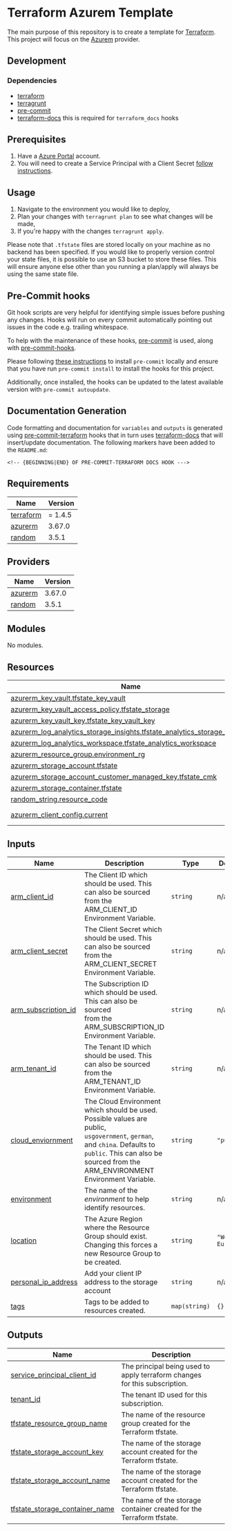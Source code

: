 # Terraform Azurem Template

The main purpose of this repository is to create a template for [Terraform](https://www.terraform.io/). This project will focus on the [Azurem](https://registry.terraform.io/providers/hashicorp/azurerm/3.58.0) provider.

## Development

### Dependencies

- [terraform](https://www.terraform.io/)
- [terragrunt](https://terragrunt.gruntwork.io/)
- [pre-commit](https://pre-commit.com/)
- [terraform-docs](https://terraform-docs.io/) this is required for `terraform_docs` hooks

## Prerequisites

1. Have a [Azure Portal](https://portal.azure.com/) account. 
2. You will need to create a Service Principal with a Client Secret [follow instructions](https://registry.terraform.io/providers/hashicorp/azurerm/latest/docs/guides/service_principal_client_secret#creating-a-service-principal-in-the-azure-portal).

## Usage

1. Navigate to the environment you would like to deploy,
2. Plan your changes with `terragrunt plan` to see what changes will be made,
3. If you're happy with the changes `terragrunt apply`.

Please note that `.tfstate` files are stored locally on your machine as no backend has been specified. If you would like to properly version control your state files, it is possible to use an S3 bucket to store these files. 
This will ensure anyone else other than you running a plan/apply will always be using the same state file.

## Pre-Commit hooks

Git hook scripts are very helpful for identifying simple issues before pushing any changes. Hooks will run on every commit automatically pointing out issues in the code e.g. trailing whitespace.

To help with the maintenance of these hooks, [pre-commit](https://pre-commit.com/) is used, along with [pre-commit-hooks](https://pre-commit.com/#install).

Please following [these instructions](https://pre-commit.com/#install) to install `pre-commit` locally and ensure that you have run `pre-commit install` to install the hooks for this project.

Additionally, once installed, the hooks can be updated to the latest available version with `pre-commit autoupdate`.

## Documentation Generation

Code formatting and documentation for `variables` and `outputs` is generated using [pre-commit-terraform](https://github.com/antonbabenko/pre-commit-terraform/releases) hooks that in turn uses [terraform-docs](https://github.com/terraform-docs/terraform-docs) that will insert/update documentation. The following markers have been added to the `README.md`:
```
<!-- {BEGINNING|END} OF PRE-COMMIT-TERRAFORM DOCS HOOK --->
```

<!-- BEGINNING OF PRE-COMMIT-TERRAFORM DOCS HOOK --->
## Requirements

| Name | Version |
|------|---------|
| <a name="requirement_terraform"></a> [terraform](#requirement\_terraform) | = 1.4.5 |
| <a name="requirement_azurerm"></a> [azurerm](#requirement\_azurerm) | 3.67.0 |
| <a name="requirement_random"></a> [random](#requirement\_random) | 3.5.1 |

## Providers

| Name | Version |
|------|---------|
| <a name="provider_azurerm"></a> [azurerm](#provider\_azurerm) | 3.67.0 |
| <a name="provider_random"></a> [random](#provider\_random) | 3.5.1 |

## Modules

No modules.

## Resources

| Name | Type |
|------|------|
| [azurerm_key_vault.tfstate_key_vault](https://registry.terraform.io/providers/hashicorp/azurerm/3.67.0/docs/resources/key_vault) | resource |
| [azurerm_key_vault_access_policy.tfstate_storage](https://registry.terraform.io/providers/hashicorp/azurerm/3.67.0/docs/resources/key_vault_access_policy) | resource |
| [azurerm_key_vault_key.tfstate_key_vault_key](https://registry.terraform.io/providers/hashicorp/azurerm/3.67.0/docs/resources/key_vault_key) | resource |
| [azurerm_log_analytics_storage_insights.tfstate_analytics_storage_insights](https://registry.terraform.io/providers/hashicorp/azurerm/3.67.0/docs/resources/log_analytics_storage_insights) | resource |
| [azurerm_log_analytics_workspace.tfstate_analytics_workspace](https://registry.terraform.io/providers/hashicorp/azurerm/3.67.0/docs/resources/log_analytics_workspace) | resource |
| [azurerm_resource_group.environment_rg](https://registry.terraform.io/providers/hashicorp/azurerm/3.67.0/docs/resources/resource_group) | resource |
| [azurerm_storage_account.tfstate](https://registry.terraform.io/providers/hashicorp/azurerm/3.67.0/docs/resources/storage_account) | resource |
| [azurerm_storage_account_customer_managed_key.tfstate_cmk](https://registry.terraform.io/providers/hashicorp/azurerm/3.67.0/docs/resources/storage_account_customer_managed_key) | resource |
| [azurerm_storage_container.tfstate](https://registry.terraform.io/providers/hashicorp/azurerm/3.67.0/docs/resources/storage_container) | resource |
| [random_string.resource_code](https://registry.terraform.io/providers/hashicorp/random/3.5.1/docs/resources/string) | resource |
| [azurerm_client_config.current](https://registry.terraform.io/providers/hashicorp/azurerm/3.67.0/docs/data-sources/client_config) | data source |

## Inputs

| Name | Description | Type | Default | Required |
|------|-------------|------|---------|:--------:|
| <a name="input_arm_client_id"></a> [arm\_client\_id](#input\_arm\_client\_id) | The Client ID which should be used. This can also be sourced <br>from the ARM\_CLIENT\_ID Environment Variable. | `string` | n/a | yes |
| <a name="input_arm_client_secret"></a> [arm\_client\_secret](#input\_arm\_client\_secret) | The Client Secret which should be used. This can also be sourced <br>from the ARM\_CLIENT\_SECRET Environment Variable. | `string` | n/a | yes |
| <a name="input_arm_subscription_id"></a> [arm\_subscription\_id](#input\_arm\_subscription\_id) | The Subscription ID which should be used. This can also be sourced <br>from the ARM\_SUBSCRIPTION\_ID Environment Variable. | `string` | n/a | yes |
| <a name="input_arm_tenant_id"></a> [arm\_tenant\_id](#input\_arm\_tenant\_id) | The Tenant ID which should be used. This can also be sourced <br>from the ARM\_TENANT\_ID Environment Variable. | `string` | n/a | yes |
| <a name="input_cloud_enviornment"></a> [cloud\_enviornment](#input\_cloud\_enviornment) | The Cloud Environment which should be used. Possible values are public,<br>`usgovernment`, `german`, and `china`. Defaults to `public`. This can also be <br>sourced from the ARM\_ENVIRONMENT Environment Variable. | `string` | `"public"` | no |
| <a name="input_environment"></a> [environment](#input\_environment) | The name of the _environment_ to help identify resources. | `string` | n/a | yes |
| <a name="input_location"></a> [location](#input\_location) | The Azure Region where the Resource Group should exist. <br>Changing this forces a new Resource Group to be created. | `string` | `"West Europe"` | no |
| <a name="input_personal_ip_address"></a> [personal\_ip\_address](#input\_personal\_ip\_address) | Add your client IP address to the storage account | `string` | n/a | yes |
| <a name="input_tags"></a> [tags](#input\_tags) | Tags to be added to resources created. | `map(string)` | `{}` | no |

## Outputs

| Name | Description |
|------|-------------|
| <a name="output_service_principal_client_id"></a> [service\_principal\_client\_id](#output\_service\_principal\_client\_id) | The principal being used to apply terraform changes <br>for this subscription. |
| <a name="output_tenant_id"></a> [tenant\_id](#output\_tenant\_id) | The tenant ID used for this subscription. |
| <a name="output_tfstate_resource_group_name"></a> [tfstate\_resource\_group\_name](#output\_tfstate\_resource\_group\_name) | The name of the resource group created for the<br>Terraform tfstate. |
| <a name="output_tfstate_storage_account_key"></a> [tfstate\_storage\_account\_key](#output\_tfstate\_storage\_account\_key) | The name of the storage account created for the<br>Terraform tfstate. |
| <a name="output_tfstate_storage_account_name"></a> [tfstate\_storage\_account\_name](#output\_tfstate\_storage\_account\_name) | The name of the storage account created for the<br>Terraform tfstate. |
| <a name="output_tfstate_storage_container_name"></a> [tfstate\_storage\_container\_name](#output\_tfstate\_storage\_container\_name) | The name of the storage container created for the<br>Terraform tfstate. |
<!-- END OF PRE-COMMIT-TERRAFORM DOCS HOOK --->
